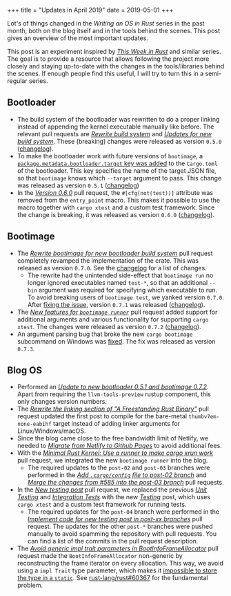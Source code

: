 +++
title = "Updates in April 2019"
date = 2019-05-01
+++

Lot's of things changed in the _Writing an OS in Rust_ series in the past month, both on the blog itself and in the tools behind the scenes. This post gives an overview of the most important updates.

This post is an experiment inspired by [_This Week in Rust_] and similar series. The goal is to provide a resource that allows following the project more closely and staying up-to-date with the changes in the tools/libraries behind the scenes. If enough people find this useful, I will try to turn this in a semi-regular series.

[_This Week in Rust_]: https://this-week-in-rust.org/

## Bootloader

- The build system of the bootloader was rewritten to do a proper linking instead of appending the kernel executable manually like before. The relevant pull requests are [_Rewrite build system_](https://github.com/rust-osdev/bootloader/pull/51) and [_Updates for new build system_](https://github.com/rust-osdev/bootloader/pull/53). These (breaking) changes were released as version `0.5.0` ([changelog](https://github.com/rust-osdev/bootloader/blob/master/Changelog.md#050)).
- To make the bootloader work with future versions of `bootimage`, a [`package.metadata.bootloader.target` key was added](https://github.com/rust-osdev/bootloader/commit/33b8ce6059e90485c56883b23d4834d06ddfd517) to the `Cargo.toml` of the bootloader. This key specifies the name of the target JSON file, so that `bootimage` knows which `--target` argument to pass. This change was released as version `0.5.1` ([changelog](https://github.com/rust-osdev/bootloader/blob/master/Changelog.md#051))
- In the [_Version 0.6.0_](https://github.com/rust-osdev/bootloader/pull/55) pull request, the `#[cfg(not(test))]` attribute was removed from the `entry_point` macro. This makes it possible to use the macro together with `cargo xtest` and a custom test framework. Since the change is breaking, it was released as version `0.6.0` ([changelog](https://github.com/rust-osdev/bootloader/blob/master/Changelog.md#060)).

## Bootimage

- The [_Rewrite bootimage for new bootloader build system_](https://github.com/rust-osdev/bootimage/pull/34) pull request completely revamped the implementation of the crate. This was released as version `0.7.0`. See the [changelog](https://github.com/rust-osdev/bootimage/blob/master/Changelog.md#070) for a list of changes.
    - The rewrite had the unintended side-effect that `bootimage run` no longer ignored executables named `test-*`, so that an additional `--bin` argument was required for specifying which executable to run. To avoid breaking users of `bootimage test`, we yanked version `0.7.0`. After [fixing the issue](https://github.com/rust-osdev/bootimage/commit/8746c15bf326cf8438a4e64ffdda332fbe59e30d), version `0.7.1` was released ([changelog](https://github.com/rust-osdev/bootimage/blob/master/Changelog.md#071)).
- The [_New features for `bootimage runner`_](https://github.com/rust-osdev/bootimage/pull/36) pull request added support for additional arguments and various functionality for supporting `cargo xtest`. The changes were released as version `0.7.2` ([changelog](https://github.com/rust-osdev/bootimage/blob/master/Changelog.md#072)).
- An argument parsing bug that broke the new `cargo bootimage` subcommand on Windows was [fixed](https://github.com/rust-osdev/bootimage/commit/101eb43de403fd9f3cb3f044e2c263356d2c179a). The fix was released as version `0.7.3`.

## Blog OS

- Performed an [_Update to new bootloader 0.5.1 and bootimage 0.7.2_](https://tripleo1.github.io/blog/pull/575). Apart from requiring the `llvm-tools-preview` rustup component, this only changes version numbers.
- The [_Rewrite the linking section of "A Freestanding Rust Binary"_](https://tripleo1.github.io/blog/pull/577) pull request updated the first post to compile for the bare-metal `thumbv7em-none-eabihf` target instead of adding linker arguments for Linux/Windows/macOS.
- Since the blog came close to the free bandwidth limit of Netlify, we needed to [_Migrate from Netlify to Github Pages_](https://tripleo1.github.io/blog/pull/579) to avoid additional fees.
- With the [_Minimal Rust Kernel: Use a runner to make cargo xrun work_](https://tripleo1.github.io/blog/pull/582) pull request, we integrated the new `bootimage runner` into the blog.
    - The required updates to the `post-02` and `post-03` branches were performed in the [_Add `.cargo/config` file to post-02 branch_](https://tripleo1.github.io/blog/pull/585) and [_Merge the changes from #585 into the post-03 branch_](https://tripleo1.github.io/blog/pull/586) pull requests.
- In the [_New testing post_](https://tripleo1.github.io/blog/pull/584) pull request, we replaced the previous [_Unit Testing_](https://tripleo1.github.io/blog/unit-testing/) and [_Integration Tests_](https://tripleo1.github.io/blog/integration-tests/) with the new [_Testing_](https://tripleo1.github.io/blog/testing/) post, which uses `cargo xtest` and a custom test framework for running tests.
    - The required updates for the `post-04` branch were performed in the [_Implement code for new testing post in post-xx branches_](https://tripleo1.github.io/blog/pull/587) pull request. The updates for the other `post-*` branches were pushed manually to avoid spamming the repository with pull requests. You can find a list of the commits in the pull request description.
- The [_Avoid generic impl trait parameters in BootInfoFrameAllocator_](https://tripleo1.github.io/blog/pull/595) pull request made the `BootInfoFrameAllocator` non-generic by reconstructing the frame iterator on every allocation. This way, we avoid using a `impl Trait` type parameter, which makes it [impossible to store the type in a `static`](https://tripleo1.github.io/blog/issues/593). See [rust-lang/rust#60367](https://github.com/rust-lang/rust/issues/60367) for the fundamental problem.
